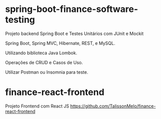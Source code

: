 # spring-boot-finance-software-testing
Projeto backend Spring Boot e Testes Unitários com JUnit e Mockit

Spring Boot, Spring MVC, Hibernate, REST, e MySQL.

Utilizando biblioteca Java Lombok.

Operações de CRUD e Casos de Uso.

Utilizar Postman ou Insomnia para teste.

# finance-react-frontend
Projeto Frontend com React JS 
https://github.com/TalissonMelo/finance-react-frontend
